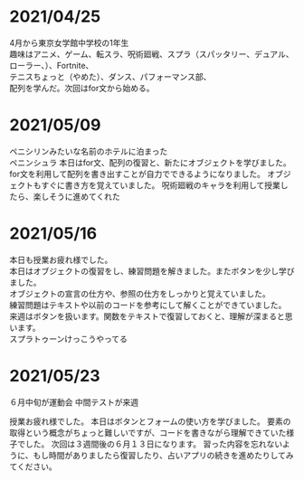 # 2021/04/25
4月から東京女学館中学校の1年生  
趣味はアニメ、ゲーム、転スラ、呪術廻戦、スプラ（スパッタリー、デュアル、ローラー、）、Fortnite、  
テニスちょっと（やめた）、ダンス、パフォーマンス部、  
配列を学んだ。次回はfor文から始める。

# 2021/05/09
ペニシリンみたいな名前のホテルに泊まった  
ペニンシュラ
本日はfor文、配列の復習と、新たにオブジェクトを学びました。
for文を利用して配列を書き出すことが自力でできるようになりました。
オブジェクトもすぐに書き方を覚えていました。
呪術廻戦のキャラを利用して授業したら、楽しそうに進めてくれた

# 2021/05/16
本日も授業お疲れ様でした。  
本日はオブジェクトの復習をし、練習問題を解きました。またボタンを少し学びました。  
オブジェクトの宣言の仕方や、参照の仕方をしっかりと覚えていました。  
練習問題はテキストや以前のコードを参考にして解くことができていました。  
来週はボタンを扱います。関数をテキストで復習しておくと、理解が深まると思います。  
スプラトゥーンけっこうやってる

# 2021/05/23
６月中旬が運動会
中間テストが来週

授業お疲れ様でした。
本日はボタンとフォームの使い方を学びました。
要素の取得という概念がちょっと難しいですが、コードを書きながら理解できていた様子でした。
次回は３週間後の６月１３日になります。
習った内容を忘れないように、もし時間がありましたら復習したり、占いアプリの続きを進めたりしてみてください。
